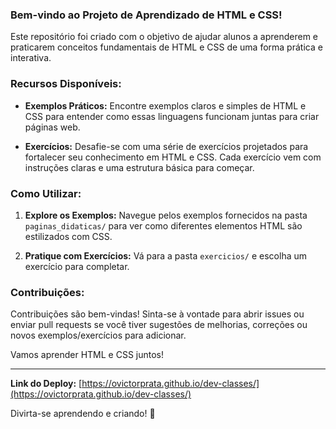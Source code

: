 ### Bem-vindo ao Projeto de Aprendizado de HTML e CSS!

Este repositório foi criado com o objetivo de ajudar alunos a aprenderem e praticarem conceitos fundamentais de HTML e CSS de uma forma prática e interativa.

### Recursos Disponíveis:

- **Exemplos Práticos:** Encontre exemplos claros e simples de HTML e CSS para entender como essas linguagens funcionam juntas para criar páginas web.

- **Exercícios:** Desafie-se com uma série de exercícios projetados para fortalecer seu conhecimento em HTML e CSS. Cada exercício vem com instruções claras e uma estrutura básica para começar.

### Como Utilizar:

1. **Explore os Exemplos:** Navegue pelos exemplos fornecidos na pasta `paginas_didaticas/` para ver como diferentes elementos HTML são estilizados com CSS.

2. **Pratique com Exercícios:** Vá para a pasta `exercicios/` e escolha um exercício para completar.

### Contribuições:

Contribuições são bem-vindas! Sinta-se à vontade para abrir issues ou enviar pull requests se você tiver sugestões de melhorias, correções ou novos exemplos/exercícios para adicionar.

Vamos aprender HTML e CSS juntos!

---

**Link do Deploy:** [https://ovictorprata.github.io/dev-classes/](https://ovictorprata.github.io/dev-classes/)

Divirta-se aprendendo e criando! 🚀

